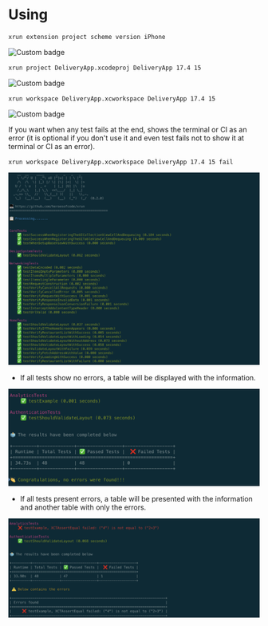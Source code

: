 # Using

```sh
xrun extension project scheme version iPhone
```
![Custom badge](https://img.shields.io/badge/-EXAMPLE%20.XCODEPROJ-orange?style=for-the-badge)

```sh
xrun project DeliveryApp.xcodeproj DeliveryApp 17.4 15
```

![Custom badge](https://img.shields.io/badge/-EXAMPLE%20.XCWORKSPACE-orange?style=for-the-badge)
```sh
xrun workspace DeliveryApp.xcworkspace DeliveryApp 17.4 15
```

![Custom badge](https://img.shields.io/badge/-WITH%20FAIL-orange?style=for-the-badge)

If you want when any test fails at the end, shows the terminal or CI as an error (it is optional if you don't use it and even test fails not to show it at terminal or CI as an error).

```sh
xrun workspace DeliveryApp.xcworkspace DeliveryApp 17.4 15 fail
```

<img src="https://github.com/heroesofcode/xrun/blob/main/img/example1.png">

- If all tests show no errors, a table will be displayed with the information.
<img src="https://github.com/heroesofcode/xrun/blob/main/img/example2.png">

- If all tests present errors, a table will be presented with the information and another table with only the errors.
<img src="https://github.com/heroesofcode/xrun/blob/main/img/example3.png">